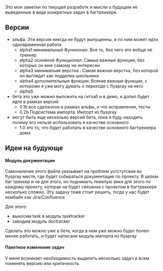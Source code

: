 
Это мои заметки по текущей разработк и мысли о будущем не выведенные в виде конкретных задач в багтреккере.

## Версии

* альфа. Эти версии никгда не будут выпущенны, и по ним может идти одновременная работа
  * alpha1 минимальный Функионал: Все то, без чего это вобще не треккер
  * alpha2 основной Функционал: Самые важные функции, без которых он мне самому не интересен
  * alpha3 минимальая верстка : Самая важная верстка, без которой он выглядит как подделка школьника
  * alpha4 дополнительные функции: Всякие важные функции, с котороми я уже могу думать о переходе с flyspray на него
  * alpha5
* бета это уже можно выложить на гитхаб и в демо, и допил будет идти в рамках версий.
  * 0.1b все сделанное в рамках альфы, и что исправления, тесты
  * 0.2b Подсистема импорта. Импорт из flyspray
* могут быть еще несколько версий бета, пока я буду находить почему его нельзя использовать в качестве основного.
  * 1.0 это то, что будет работать в качестве основного багтреккера дома

## Идеи на будующе

#### Модуль документации
Самоналичие этого файла указывает на проблем уотстутсвия во flyspray месте, где будет собираться документация по 
проекту. В целом баг треккер и не для этого, но поднимать тяжелую вики для этого по каждому проекту, которая не будет 
связанна с проектом в багтреккере несколько сложно. Эту задачу тоже стоит решить, тогда у нас будет комбайн как 
Jira/Confluence

Для этого:
 * выносим task в модуль tasktracker
 * заводим модуль doctracker
 
Сделать это можно уже в бете, когда в нем уже можно будет более-менее работать, и будет написанн модуль импорта из 
flyspray

#### Пакетное изменение задач 

У меня возникает необходимость выделить несколько задач и всем поменять версию или критичность
